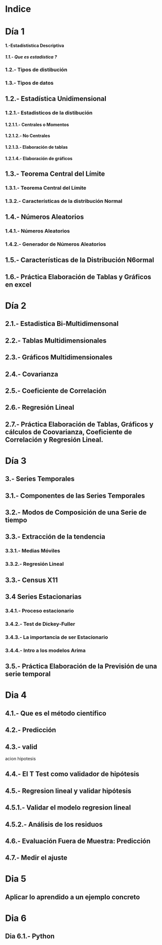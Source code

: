 # Indice

# Día 1

#### 1.-Estadístistica Descriptiva

##### 1.1.- Que es estadística ?
### 1.2.- Tipos de distibución
### 1.3.- Tipos de datos

## 1.2.- Estadística Unidimensional

### 1.2.1.- Estadisticos de la distibución
#### 1.2.1.1.- Centrales o Momentos
#### 1.2.1.2.- No Centrales
#### 1.2.1.3.- Elaboración de tablas
#### 1.2.1.4.- Elaboración de gráficos

## 1.3.- Teorema Central del Límite

### 1.3.1.- Teorema Central del Límite
### 1.3.2.- Características de la distribución Normal

## 1.4.- Números Aleatorios

### 1.4.1.- Números Aleatorios
### 1.4.2.- Generador de Números Aleatorios

## 1.5.- Características de la Distribución N6ormal

## 1.6.- Práctica Elaboración de Tablas y Gráficos en excel


# Día 2

## 2.1.- Estadistica Bi-Multidimensonal
## 2.2.- Tablas Multidimensionales
## 2.3.- Gráficos Multidimensionales
## 2.4.- Covarianza
## 2.5.- Coeficiente de Correlación
## 2.6.- Regresión Lineal

## 2.7.- Práctica Elaboración de Tablas, Gráficos y cálculos de Coovarianza, Coeficiente de Correlación y Regresión Lineal.

# Día 3

## 3.- Series Temporales

## 3.1.- Componentes de las Series Temporales
## 3.2.- Modos de Composición de una Serie de tiempo
## 3.3.- Extracción de la tendencia
### 3.3.1.- Medias Móviles
### 3.3.2.- Regresión Lineal
## 3.3.- Census X11

## 3.4 Series Estacionarias
### 3.4.1.- Proceso estacionario
### 3.4.2.- Test de Dickey-Fuller
### 3.4.3.- La importancia de ser Estacionario
### 3.4.4.- Intro a los modelos Arima

## 3.5.- Práctica Elaboración de la Previsión de una serie temporal

# Dia 4

## 4.1.- Que es el método científico
## 4.2.- Predicción
## 4.3.- valid
acion hipotesis
## 4.4.- El T Test como validador de hipótesis
## 4.5.- Regresion lineal y validar hipótesis
## 4.5.1.- Validar el modelo regresion lineal
## 4.5.2.- Análisis de los residuos
## 4.6.- Evaluación Fuera de Muestra: Predicción
## 4.7.- Medir el ajuste

# Dia 5

## Aplicar lo aprendido a un ejemplo concreto

# Dia 6

## Dia 6.1.- Python
